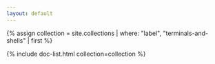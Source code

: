 ```yaml
---
layout: default
---
```


{% assign collection = site.collections | where: "label", "terminals-and-shells" | first %}

{% include doc-list.html collection=collection %}
